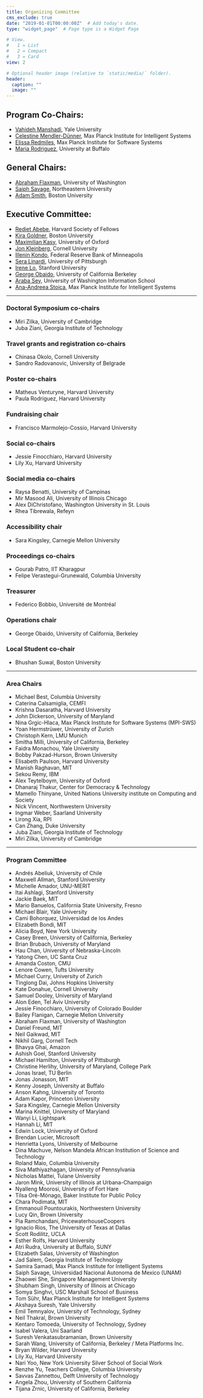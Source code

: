 ```yaml
---
title: Organizing Committee
cms_exclude: true
date: "2019-01-01T00:00:00Z"  # Add today's date.
type: "widget_page"  # Page type is a Widget Page

# View.
#   1 = List
#   2 = Compact
#   3 = Card
view: 2

# Optional header image (relative to `static/media/` folder).
header:
  caption: ""
  image: ""
---
```


## Program Co-Chairs:
- [Vahideh Manshadi](https://vahideh-manshadi.com/), Yale University
- [Celestine Mendler-Dünner](http://www.celestine.ai/), Max Planck Institute for Intelligent Systems
- [Elissa Redmiles](https://elissaredmiles.com/), Max Planck Institute for Software Systems
- [Maria Rodriguez](https://socialwork.buffalo.edu/faculty-research/full-time-faculty/maria-rodriguez.html), University at Buffalo

## General Chairs:
- [Abraham Flaxman](https://globalhealth.washington.edu/faculty/abraham-flaxman), University of Washington
- [Saiph Savage](http://www.saiph.org), Northeastern University
- [Adam Smith](https://www.bu.edu/cs/profiles/adam-smith/), Boston University 

## Executive Committee:
- [Rediet Abebe](https://www.cs.cornell.edu/~red/), Harvard Society of Fellows
- [Kira Goldner](https://www.kiragoldner.com/), Boston University
- [Maximilian Kasy](https://maxkasy.github.io/home/), University of Oxford
- [Jon Kleinberg](https://www.cs.cornell.edu/home/kleinber/), Cornell University
- [Illenin Kondo](https://www.illenin.com/), Federal Reserve Bank of Minneapolis
- [Sera Linardi](http://www.linardi.gspia.pitt.edu/), University of Pittsburgh
- [Irene Lo](https://sites.google.com/view/irene-lo), Stanford University
- [George Obaido](https://www.georgeobaido.com/), University of California Berkeley
- [Araba Sey](https://tascha.uw.edu/people/araba-sey/), University of Washington Information School
- [Ana-Andreea Stoica](http://www.columbia.edu/~as5001/), Max Planck Institute for Intelligent Systems

- - -

### Doctoral Symposium co-chairs
- Miri Zilka, University of Cambridge
- Juba Ziani, Georgia Institute of Technology

### Travel grants and registration co-chairs
- Chinasa Okolo, Cornell University
- Sandro Radovanovic, University of Belgrade

### Poster co-chairs
- Matheus Venturyne, Harvard University
- Paula Rodriguez, Harvard University

### Fundraising chair
- Francisco Marmolejo-Cossio, Harvard University

### Social co-chairs
- Jessie Finocchiaro, Harvard University
- Lily Xu, Harvard University

### Social media co-chairs
- Raysa Benatti, University of Campinas
- Mir Masood Ali, University of Illinois Chicago
- Alex DiChristofano, Washington University in St. Louis
- Rhea Tibrewala, Refeyn

### Accessibility chair
- Sara Kingsley, Carnegie Mellon University

### Proceedings co-chairs
- Gourab Patro, IIT Kharagpur
- Felipe Verastegui-Grunewald, Columbia University

### Treasurer
- Federico Bobbio, Université de Montréal

### Operations chair
- George Obaido, University of California, Berkeley

### Local Student co-chair
- Bhushan Suwal, Boston University 

- - -

### Area Chairs
- Michael Best, Columbia University
- Caterina Calsamiglia, CEMFI
- Krishna Dasaratha, Harvard University
- John Dickerson, University of Maryland
- Nina Grgic-Hlaca, Max Planck Institute for Software Systems (MPI-SWS)
- Yoan Hermstrüwer, University of Zurich
- Christoph Kern, LMU Munich
- Smitha Milli, University of California, Berkeley
- Faidra Monachou, Yale University
- Bobby Pakzad-Hurson, Brown University
- Elisabeth Paulson, Harvard University
- Manish Raghavan, MIT
- Sekou Remy, IBM
- Alex Teytelboym, University of Oxford
- Dhanaraj Thakur, Center for Democracy & Technology
- Mamello Thinyane, United Nations University institute on Computing and Society
- Nick Vincent, Northwestern University
- Ingmar Weber, Saarland University
- Lirong Xia, RPI
- Can Zhang, Duke University
- Juba Ziani, Georgia Institute of Technology
- Miri Zilka, University of Cambridge

- - -

### Program Committee
- Andrés	Abeliuk, University of Chile
- Maxwell	Allman, Stanford University
- Michelle	Amador, UNU-MERIT
- Itai	Ashlagi, Stanford University
- Jackie	Baek, MIT
- Mario	Banuelos, California State University, Fresno
- Michael	Blair, Yale University
- Cami	Bohorquez, Universidad de los Andes
- Elizabeth	Bondi, MIT
- Alicia	Boyd, New York University
- Casey	Breen, University of California, Berkeley
- Brian	Brubach, University of Maryland
- Hau	Chan, University of Nebraska-Lincoln
- Yatong	Chen, UC Santa Cruz
- Amanda	Coston, CMU
- Lenore	Cowen, Tufts University
- Michael	Curry, University of Zurich
- Tinglong	Dai, Johns Hopkins University
- Kate	Donahue, Cornell University
- Samuel	Dooley, University of Maryland
- Alon	Eden, Tel Aviv University
- Jessie	Finocchiaro, University of Colorado Boulder
- Bailey	Flanigan, Carnegie Mellon University
- Abraham	Flaxman, University of Washington
- Daniel	Freund, MIT
- Neil	Gaikwad, MIT
- Nikhil	Garg, Cornell Tech
- Bhavya	Ghai, Amazon
- Ashish	Goel, Stanford University
- Michael	Hamilton, University of Pittsburgh
- Christine	Herlihy, University of Maryland, College Park
- Jonas	Israel, TU Berlin
- Jonas	Jonasson, MIT
- Kenny	Joseph, University at Buffalo
- Anson	Kahng, University of Toronto
- Adam	Kapor, Princeton University
- Sara	Kingsley, Carnegie Mellon University
- Marina	Knittel, University of Maryland
- Wanyi	Li, Lightspark
- Hannah	Li, MIT
- Edwin	Lock, University of Oxford
- Brendan	Lucier, Microsoft
- Henrietta	Lyons, University of Melbourne
- Dina	Machuve, Nelson Mandela African Institution of Science and Technology
- Roland	Maio, Columbia University
- Siva	Mathiyazhagan, University of Pennsylvania
- Nicholas	Mattei, Tulane University
- Jaron	Mink, University of Illinois at Urbana-Champaign
- Nyalleng	Moorosi, University of Fort Hare
- Tilsa	Oré-Mónago, Baker Institute for Public Policy
- Chara	Podimata, MIT
- Emmanouil	Pountourakis, Northwestern University
- Lucy	Qin, Brown University
- Pia	Ramchandani, PricewaterhouseCoopers
- Ignacio	Rios, The University of Texas at Dallas
- Scott	Rodilitz, UCLA
- Esther	Rolfs, Harvard University
- Atri	Rudra, University at Buffalo, SUNY
- Elizabeth	Salas, University of Washington
- Jad	Salem, Georgia Institute of Technology
- Samira	Samadi, Max Planck Institute for Intelligent Systems
- Saiph	Savage, Universidad Nacional Autonoma de Mexico (UNAM)
- Zhaowei	She, Singapore Management University
- Shubham	Singh, University of Illinois at Chicago
- Somya	Singhvi, USC Marshall School of Business
- Tom	Sühr, Max Planck Institute for Intelligent Systems
- Akshaya	Suresh, Yale University
- Emil	Temnyalov, University of Technology, Sydney
- Neil	Thakral, Brown University
- Kentaro	Tomoeda, University of Technology, Sydney
- Isabel	Valera, Uni Saarland
- Suresh	Venkatasubramanian, Brown University
- Sarah	Wang, University of California, Berkeley / Meta Platforms Inc.
- Bryan	Wilder, Harvard University
- Lily	Xu, Harvard University
- Nari	Yoo, New York University Silver School of Social Work
- Renzhe	Yu, Teachers College, Columbia University
- Savvas	Zannettou, Delft University of Technology
- Angela	Zhou, University of Southern California
- Tijana	Zrnic, University of California, Berkeley